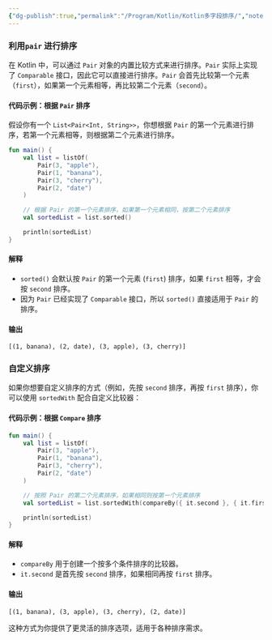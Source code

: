 ```yaml
---
{"dg-publish":true,"permalink":"/Program/Kotlin/Kotlin多字段排序/","noteIcon":""}
---
```


### 利用`pair` 进行排序
在 Kotlin 中，可以通过 `Pair` 对象的内置比较方式来进行排序。`Pair` 实际上实现了 `Comparable` 接口，因此它可以直接进行排序。`Pair` 会首先比较第一个元素（`first`），如果第一个元素相等，再比较第二个元素（`second`）。

#### 代码示例：根据 `Pair` 排序

假设你有一个 `List<Pair<Int, String>>`，你想根据 `Pair` 的第一个元素进行排序，若第一个元素相等，则根据第二个元素进行排序。

```kotlin
fun main() {
    val list = listOf(
        Pair(3, "apple"),
        Pair(1, "banana"),
        Pair(3, "cherry"),
        Pair(2, "date")
    )

    // 根据 Pair 的第一个元素排序，如果第一个元素相同，按第二个元素排序
    val sortedList = list.sorted()

    println(sortedList)
}
```

#### 解释

- `sorted()` 会默认按 `Pair` 的第一个元素 (`first`) 排序，如果 `first` 相等，才会按 `second` 排序。
- 因为 `Pair` 已经实现了 `Comparable` 接口，所以 `sorted()` 直接适用于 `Pair` 的排序。

#### 输出

```text
[(1, banana), (2, date), (3, apple), (3, cherry)]
```

### 自定义排序

如果你想要自定义排序的方式（例如，先按 `second` 排序，再按 `first` 排序），你可以使用 `sortedWith` 配合自定义比较器：
#### 代码示例：根据 `Compare` 排序

```kotlin
fun main() {
    val list = listOf(
        Pair(3, "apple"),
        Pair(1, "banana"),
        Pair(3, "cherry"),
        Pair(2, "date")
    )

    // 按照 Pair 的第二个元素排序，如果相同则按第一个元素排序
    val sortedList = list.sortedWith(compareBy({ it.second }, { it.first }))

    println(sortedList)
}
```

#### 解释

- `compareBy` 用于创建一个按多个条件排序的比较器。
- `it.second` 是首先按 `second` 排序，如果相同再按 `first` 排序。

#### 输出

```text
[(1, banana), (3, apple), (3, cherry), (2, date)]
```

这种方式为你提供了更灵活的排序选项，适用于各种排序需求。